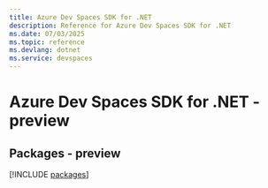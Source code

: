 ```yaml
---
title: Azure Dev Spaces SDK for .NET
description: Reference for Azure Dev Spaces SDK for .NET
ms.date: 07/03/2025
ms.topic: reference
ms.devlang: dotnet
ms.service: devspaces
---
```

# Azure Dev Spaces SDK for .NET - preview
## Packages - preview
[!INCLUDE [packages](dev-spaces-index.md)]